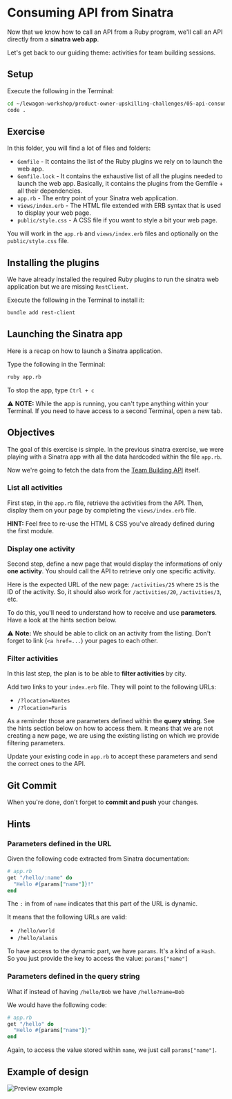 # Consuming API from Sinatra

Now that we know how to call an API from a Ruby program, we'll call an API directly from a **sinatra web app**.

Let's get back to our guiding theme: activities for team building sessions.

## Setup

Execute the following in the Terminal:

```bash
cd ~/lewagon-workshop/product-owner-upskilling-challenges/05-api-consumption/02-sinatra-web-app/
code .
```

## Exercise

In this folder, you will find a lot of files and folders:

- `Gemfile` - It contains the list of the Ruby plugins we rely on to launch the web app.
- `Gemfile.lock` - It contains the exhaustive list of all the plugins needed to launch the web app. Basically, it contains the plugins from the Gemfile + all their dependencies.
- `app.rb` - The entry point of your Sinatra web application.
- `views/index.erb` - The HTML file extended with ERB syntax that is used to display your web page.
- `public/style.css` - A CSS file if you want to style a bit your web page.

You will work in the `app.rb` and `views/index.erb` files and optionally on the `public/style.css` file.

## Installing the plugins

We have already installed the required Ruby plugins to run the sinatra web application but we are missing `RestClient`.

Execute the following in the Terminal to install it:

```bash
bundle add rest-client
```

## Launching the Sinatra app

Here is a recap on how to launch a Sinatra application.

Type the following in the Terminal:

```bash
ruby app.rb
```

To stop the app, type `Ctrl + c`

⚠ **NOTE:** While the app is running, you can't type anything within your Terminal. If you need to have access to a second Terminal, open a new tab.

## Objectives

The goal of this exercise is simple. In the previous sinatra exercise, we were playing with a Sinatra app with all the data hardcoded within the file `app.rb`.

Now we're going to fetch the data from the [Team Building API](https://team-building-api.cleverapps.io/doc) itself.

### List all activities

First step, in the `app.rb` file, retrieve the activities from the API. Then, display them on your page by completing the `views/index.erb` file.

**HINT:** Feel free to re-use the HTML & CSS you've already defined during the first module.

### Display one activity

Second step, define a new page that would display the informations of only **one activity**. You should call the API to retrieve only one specific activity.

Here is the expected URL of the new page: `/activities/25` where `25` is the ID of the activity.
So, it should also work for `/activities/20`, `/activities/3`, etc.

To do this, you'll need to understand how to receive and use **parameters**. Have a look at the hints section below.

⚠ **Note:** We should be able to click on an activity from the listing. Don't forget to link (`<a href=...`) your pages to each other.

### Filter activities

In this last step, the plan is to be able to **filter activities** by city.

Add two links to your `index.erb` file. They will point to the following URLs:
- `/?location=Nantes`
- `/?location=Paris`

As a reminder those are parameters defined within the **query string**. See the hints section below on how to access them.
It means that we are not creating a new page, we are using the existing listing on which we provide filtering parameters.

Update your existing code in `app.rb` to accept these parameters and send the correct ones to the API.

## Git Commit

When you're done, don't forget to **commit and push** your changes.

## Hints

### Parameters defined in the URL

Given the following code extracted from Sinatra documentation:

```ruby
# app.rb
get "/hello/:name" do
  "Hello #{params["name"]}!"
end
```

The `:` in from of `name` indicates that this part of the URL is dynamic.

It means that the following URLs are valid:
- `/hello/world`
- `/hello/alanis`

To have access to the dynamic part, we have `params`. It's a kind of a `Hash`. So you just provide the key to access the value: `params["name"]`

### Parameters defined in the query string

What if instead of having `/hello/Bob` we have `/hello?name=Bob`

We would have the following code:

```ruby
# app.rb
get "/hello" do
  "Hello #{params["name"]}"
end
```

Again, to access the value stored within `name`, we just call `params["name"]`.

## Example of design

![Preview example](https://raw.githubusercontent.com/cecilitse/product-owner-upskilling-challenges/master/05-api-consumption/02-sinatra-web-app/website-design.jpg)
